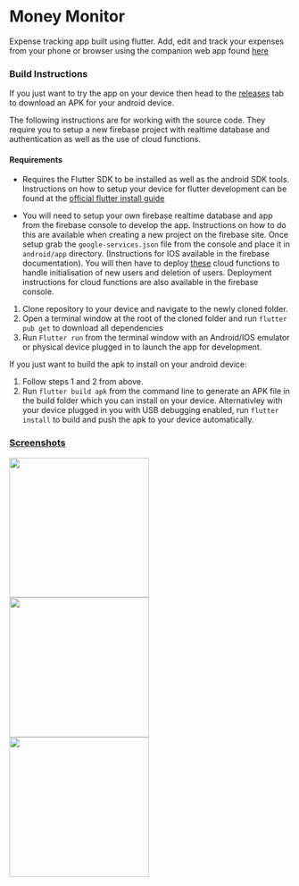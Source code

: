 # Money Monitor

Expense tracking app built using flutter. Add, edit and track your expenses from your phone or browser using the companion web app found [here](https://moneymonitor-al.herokuapp.com/)

### Build Instructions

If you just want to try the app on your device then head to the [releases](https://github.com/AnushanLingam/moneymonitor-flutter/releases/tag/0.1.0) tab to download an APK for your android device.

The following instructions are for working with the source code. They require you to setup a new firebase project with realtime database and authentication as well as the use of cloud functions. 

#### Requirements
* Requires the Flutter SDK to be installed as well as the android SDK tools. Instructions on how to setup your device for flutter development can be found at the [official flutter install guide](https://flutter.dev/docs/get-started/install)

* You will need to setup your own firebase realtime database and app from the firebase console to develop the app. Instructions on how to do this are available when creating a new project on the firebase site. Once setup grab the `google-services.json` file from the console and place it in `android/app` directory. (Instructions for IOS available in the firebase documentation). You will then have to deploy [these](https://github.com/AnushanLingam/moneymonitor-cloudfunctions) cloud functions to handle initialisation of new users and deletion of users. Deployment instructions for cloud functions are also available in the firebase console.

1) Clone repository to your device and navigate to the newly cloned folder.
2) Open a terminal window at the root of the cloned folder and run `flutter pub get` to download all dependencies 
3) Run `Flutter run` from the terminal window with an Android/IOS emulator or physical device plugged in to launch the app for development.

If you just want to build the apk to install on your android device:
1) Follow steps 1 and 2 from above.
2) Run `flutter build apk` from the command line to generate an APK file in the build folder which you can install on your device. Alternativley with your device plugged in you with USB debugging enabled, run `flutter install` to build and push the apk to your device automatically.

### [Screenshots](https://imgur.com/a/9Xa4E14)
<img align="left" src="https://imgur.com/22aExh8.png" width="250">
<img align="left" src="https://imgur.com/3EyEGKQ.png" width="250">
<img align="left" src="https://imgur.com/jYOfp4J.png" width="250">
